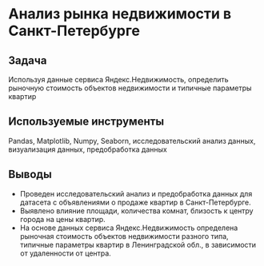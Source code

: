 # Анализ рынка недвижимости в Санкт-Петербурге

## Задача
Используя данные сервиса Яндекс.Недвижимость, определить рыночную стоимость объектов недвижимости и типичные параметры квартир

## Используемые инструменты
Pandas, Matplotlib, Numpy, Seaborn, исследовательский анализ данных, визуализация данных, предобработка данных

## Выводы
* Проведен исследовательский анализ и предобработка данных для датасета с объявлениями о продаже квартир в Санкт-Петербурге. 
* Выявлено влияние площади, количества комнат, близость к центру города на цены квартир.
* На основе данных сервиса Яндекс.Недвижимость определена рыночная стоимость объектов недвижимости разного типа, типичные параметры квартир в Ленинградской обл., в зависимости от удаленности от центра.
